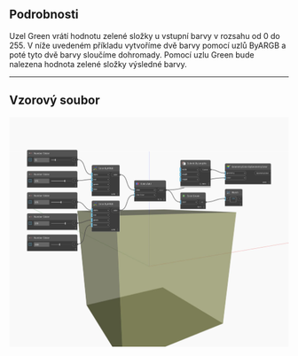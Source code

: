 ## Podrobnosti
Uzel Green vrátí hodnotu zelené složky u vstupní barvy v rozsahu od 0 do 255. V níže uvedeném příkladu vytvoříme dvě barvy pomocí uzlů ByARGB a poté tyto dvě barvy sloučíme dohromady. Pomocí uzlu Green bude nalezena hodnota zelené složky výsledné barvy.
___
## Vzorový soubor

![Green](./DSCore.Color.Green_img.jpg)

